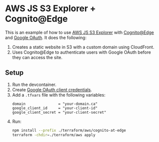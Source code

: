 # AWS JS S3 Explorer + Cognito@Edge

This is an example of how to use [AWS JS S3 Explorer](https://github.com/awslabs/aws-js-s3-explorer/tree/v2-alpha) with [Cognito@Edge](https://github.com/awslabs/cognito-at-edge) and [Google OAuth](https://github.com/jetbrains-infra/terraform-aws-cognito-google-oauth-with-custom-domain).  It does the following:

1. Creates a static website in S3 with a custom domain using CloudFront.
2. Uses Cognito@Edge to authenticate users with Google OAuth before they can access the site.

## Setup
1. Run the devcontainer.
1. Create [Google OAuth client credentials](https://repost.aws/knowledge-center/cognito-google-social-identity-provider).
1. Add a `.tfvars` file with the following variables:
    ```hcl
    domain               = "your-domain.ca"
    google_client_id     = "your-client-id"
    google_client_secret = "your-client-secret"
    ```
1. Run:
   ```sh
   npm install --prefix ./terraform/aws/cognito-at-edge
   terraform -chdir=./terraform/aws apply
   ```